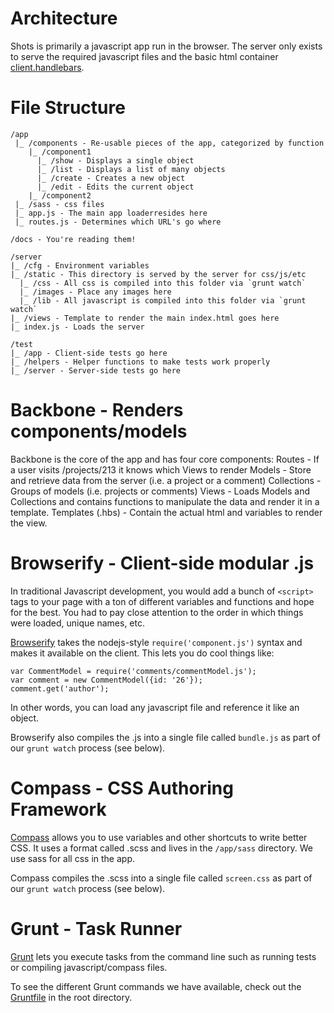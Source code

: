 Architecture
============

Shots is primarily a javascript app run in the browser. The server only exists to serve the required javascript files and the basic html container [client.handlebars](/server/views/client.handlebars).

# File Structure

````
/app
 |_ /components - Re-usable pieces of the app, categorized by function
    |_ /component1
      |_ /show - Displays a single object
      |_ /list - Displays a list of many objects
      |_ /create - Creates a new object
      |_ /edit - Edits the current object
    |_ /component2
 |_ /sass - css files
 |_ app.js - The main app loaderresides here
 |_ routes.js - Determines which URL's go where

/docs - You're reading them!

/server
|_ /cfg - Environment variables
|_ /static - This directory is served by the server for css/js/etc
  |_ /css - All css is compiled into this folder via `grunt watch`
  |_ /images - Place any images here
  |_ /lib - All javascript is compiled into this folder via `grunt watch`
|_ /views - Template to render the main index.html goes here
|_ index.js - Loads the server

/test
|_ /app - Client-side tests go here
|_ /helpers - Helper functions to make tests work properly
|_ /server - Server-side tests go here
 ````

# Backbone - Renders components/models

Backbone is the core of the app and has four core components:
Routes - If a user visits /projects/213 it knows which Views to render
Models - Store and retrieve data from the server (i.e. a project or a comment)
Collections - Groups of models (i.e. projects or comments)
Views - Loads Models and Collections and contains functions to manipulate the data and render it in a template.
Templates (.hbs) - Contain the actual html and variables to render the view.


# Browserify - Client-side modular .js

In traditional Javascript development, you would add a bunch of `<script>` tags to your page with a ton of different variables and functions and hope for the best. You had to pay close attention to the order in which things were loaded, unique names, etc.

[Browserify](http://www.browserify.com) takes the nodejs-style `require('component.js')` syntax and makes it available on the client. This lets you do cool things like:

````
var CommentModel = require('comments/commentModel.js');
var comment = new CommentModel({id: '26'});
comment.get('author');
````

In other words, you can load any javascript file and reference it like an object.

Browserify also compiles the .js into a single file called `bundle.js` as part of our `grunt watch` process (see below).


# Compass - CSS Authoring Framework

[Compass](http://compass-style.org/) allows you to use variables and other shortcuts to write better CSS. It uses a format called .scss and lives in the `/app/sass` directory. We use sass for all css in the app.

Compass compiles the .scss into a single file called `screen.css` as part of our `grunt watch` process (see below).


# Grunt - Task Runner

[Grunt](http://gruntjs.com/) lets you execute tasks from the command line such as running tests or compiling javascript/compass files.

To see the different Grunt commands we have available, check out the [Gruntfile](/Gruntfile.js) in the root directory.

